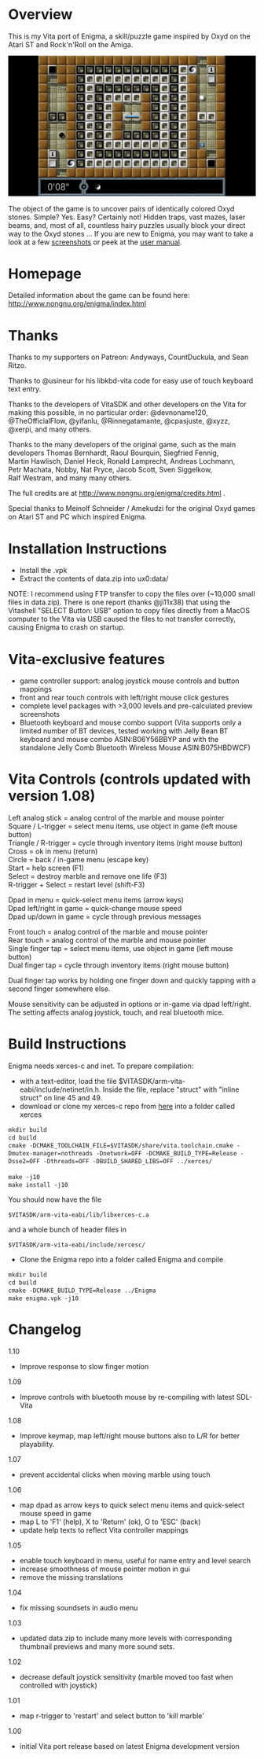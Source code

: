 Overview
=====
This is my Vita port of Enigma, a skill/puzzle game inspired by Oxyd on the Atari ST and Rock'n'Roll on the Amiga.

![](screenshots/enigma_vita_4.jpg)

The object of the game is to uncover pairs of identically colored Oxyd stones. Simple? Yes. Easy? Certainly not! Hidden traps, vast mazes, laser beams, and, most of all, countless hairy puzzles usually block your direct way to the Oxyd stones … If you are new to Enigma, you may want to take a look at a few [screenshots](http://www.nongnu.org/enigma/screenshots.html) or peek at the [user manual](http://www.nongnu.org/enigma/manual_1.20/manual/enigma.html).

Homepage
======
Detailed information about the game can be found here:
http://www.nongnu.org/enigma/index.html

Thanks
======
Thanks to my supporters on Patreon: Andyways, CountDuckula, and Sean Ritzo.

Thanks to @usineur for his libkbd-vita code for easy use of touch keyboard text entry.

Thanks to the developers of VitaSDK and other developers on the Vita for making this possible, in no particular order: @devnoname120, @TheOfficialFlow, @yifanlu, @Rinnegatamante, @cpasjuste, @xyzz, @xerpi, and many others.

Thanks to the many developers of the original game, such as the main developers Thomas Bernhardt, Raoul Bourquin, Siegfried Fennig, Martin Hawlisch, Daniel Heck, Ronald Lamprecht, Andreas Lochmann, Petr Machata, Nobby, Nat Pryce, Jacob Scott, Sven Siggelkow, Ralf Westram, and many many others.

The full credits are at http://www.nongnu.org/enigma/credits.html .

Special thanks to Meinolf Schneider / Amekudzi for the original Oxyd games on Atari ST and PC which inspired Enigma.

Installation Instructions
=====
- Install the .vpk
- Extract the contents of data.zip into ux0:data/

NOTE: I recommend using FTP transfer to copy the files over (~10,000 small files in data.zip). There is one report (thanks @ji11x38) that using the Vitashell "SELECT Button: USB" option to copy files directly from a MacOS computer to the Vita via USB caused the files to not transfer correctly, causing Enigma to crash on startup.

Vita-exclusive features
=====
- game controller support: analog joystick mouse controls and button mappings
- front and rear touch controls with left/right mouse click gestures
- complete level packages with >3,000 levels and pre-calculated preview screenshots
- Bluetooth keyboard and mouse combo support (Vita supports only a limited number of BT devices, tested working with Jelly Bean BT keyboard and mouse combo ASIN:B06Y56BBYP and with the standalone Jelly Comb Bluetooth Wireless Mouse ASIN:B075HBDWCF)
 
Vita Controls (controls updated with version 1.08)
=====
Left analog stick = analog control of the marble and mouse pointer  
Square / L-trigger = select menu items, use object in game (left mouse button)  
Triangle / R-trigger = cycle through inventory items (right mouse button)  
Cross = ok in menu (return)  
Circle = back / in-game menu (escape key)  
Start = help screen (F1)  
Select = destroy marble and remove one life (F3)  
R-trigger + Select = restart level (shift-F3)  

Dpad in menu = quick-select menu items (arrow keys)  
Dpad left/right in game = quick-change mouse speed  
Dpad up/down in game = cycle through previous messages  

Front touch = analog control of the marble and mouse pointer  
Rear touch = analog control of the marble and mouse pointer  
Single finger tap = select menu items, use object in game (left mouse button)  
Dual finger tap = cycle through inventory items (right mouse button)  

Dual finger tap works by holding one finger down and quickly tapping with a second finger somewhere else.

Mouse sensitivity can be adjusted in options or in-game via dpad left/right. The setting affects analog joystick, touch, and real bluetooth mice.

Build Instructions
=====
Enigma needs xerces-c and inet. To prepare compilation:

- with a text-editor, load the file $VITASDK/arm-vita-eabi/include/netinet/in.h. Inside the file, replace "struct"  with "inline struct" on line 45 and 49.
- download or clone my xerces-c repo from [here](https://www.github.com/rsn8887/xerces-c) into a folder called xerces
````
mkdir build
cd build
cmake -DCMAKE_TOOLCHAIN_FILE=$VITASDK/share/vita.toolchain.cmake -Dmutex-manager=nothreads -Dnetwork=OFF -DCMAKE_BUILD_TYPE=Release -Dsse2=OFF -Dthreads=OFF -DBUILD_SHARED_LIBS=OFF ../xerces/

make -j10
make install -j10
````
You should now have the file 
````
$VITASDK/arm-vita-eabi/lib/libxerces-c.a 
````
and a whole bunch of header files in 
````
$VITASDK/arm-vita-eabi/include/xercesc/
````
- Clone the Enigma repo into a folder called Enigma and compile
````
mkdir build
cd build
cmake -DCMAKE_BUILD_TYPE=Release ../Enigma
make enigma.vpk -j10
````

Changelog
=====
1.10

- Improve response to slow finger motion

1.09

- Improve controls with bluetooth mouse by re-compiling with latest SDL-Vita

1.08

- Improve keymap, map left/right mouse buttons also to L/R for better playability. 

1.07

- prevent accidental clicks when moving marble using touch

1.06

- map dpad as arrow keys to quick select menu items and quick-select mouse speed in game
- map L to 'F1' (help), X to 'Return' (ok), O to 'ESC' (back)
- update help texts to reflect Vita controller mappings

1.05

- enable touch keyboard in menu, useful for name entry and level search
- increase smoothness of mouse pointer motion in gui
- remove the missing translations

1.04

- fix missing soundsets in audio menu

1.03

- updated data.zip to include many more levels with corresponding thumbnail previews and many more sound sets. 

1.02

- decrease default joystick sensitivity (marble moved too fast when controlled with joystick)

1.01

- map r-trigger to 'restart' and select button to 'kill marble'

1.00

- initial Vita port release based on latest Enigma development version
